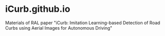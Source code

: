 # iCurb.github.io
Materials of RAL paper "iCurb: Imitation Learning-based Detection of Road Curbs using Aerial Images for Autonomous Driving"
